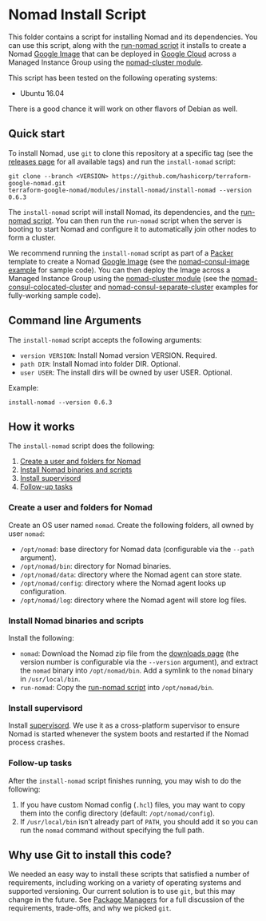 # Nomad Install Script

This folder contains a script for installing Nomad and its dependencies. You can use this script, along with the
[run-nomad script](https://github.com/hashicorp/terraform-google-nomad/tree/master/modules/run-nomad) it installs to
create a Nomad [Google Image](https://cloud.google.com/compute/docs/images) that can be deployed in [Google Cloud](
https://cloud.google.com/) across a Managed Instance Group using the [nomad-cluster module](
https://github.com/hashicorp/terraform-google-nomad/tree/master/modules/nomad-cluster).

This script has been tested on the following operating systems:

* Ubuntu 16.04

There is a good chance it will work on other flavors of Debian as well.



## Quick start

<!-- TODO: update the clone URL to the final URL when this Module is released -->

To install Nomad, use `git` to clone this repository at a specific tag (see the [releases page](../../../../releases) 
for all available tags) and run the `install-nomad` script:

```
git clone --branch <VERSION> https://github.com/hashicorp/terraform-google-nomad.git
terraform-google-nomad/modules/install-nomad/install-nomad --version 0.6.3
```

The `install-nomad` script will install Nomad, its dependencies, and the [run-nomad script](
https://github.com/hashicorp/terraform-google-nomad/tree/master/modules/run-nomad). You can then run the `run-nomad`
script when the server is booting to start Nomad and configure it to automatically join other nodes to form a cluster.

We recommend running the `install-nomad` script as part of a [Packer](https://www.packer.io/) template to create a
Nomad [Google Image](https://cloud.google.com/compute/docs/images) (see the [nomad-consul-image example](
https://github.com/hashicorp/terraform-google-nomad/tree/master/examples/nomad-consul-ami) for sample code). You can then
deploy the Image across a Managed Instance Group using the [nomad-cluster module](
https://github.com/hashicorp/terraform-google-nomad/tree/master/modules/nomad-cluster) (see the 
[nomad-consul-colocated-cluster](https://github.com/hashicorp/terraform-google-nomad/tree/master/examples/root-example/README.md)
and [nomad-consul-separate-cluster](https://github.com/hashicorp/terraform-google-nomad/tree/master/examples/nomad-consul-separate-cluster)
examples for fully-working sample code).




## Command line Arguments

The `install-nomad` script accepts the following arguments:

* `version VERSION`: Install Nomad version VERSION. Required. 
* `path DIR`: Install Nomad into folder DIR. Optional.
* `user USER`: The install dirs will be owned by user USER. Optional.

Example:

```
install-nomad --version 0.6.3
```



## How it works

The `install-nomad` script does the following:

1. [Create a user and folders for Nomad](#create-a-user-and-folders-for-nomad)
1. [Install Nomad binaries and scripts](#install-nomad-binaries-and-scripts)
1. [Install supervisord](#install-supervisord)
1. [Follow-up tasks](#follow-up-tasks)


### Create a user and folders for Nomad

Create an OS user named `nomad`. Create the following folders, all owned by user `nomad`:

* `/opt/nomad`: base directory for Nomad data (configurable via the `--path` argument).
* `/opt/nomad/bin`: directory for Nomad binaries.
* `/opt/nomad/data`: directory where the Nomad agent can store state.
* `/opt/nomad/config`: directory where the Nomad agent looks up configuration.
* `/opt/nomad/log`: directory where the Nomad agent will store log files.


### Install Nomad binaries and scripts

Install the following:

* `nomad`: Download the Nomad zip file from the [downloads page](https://www.nomadproject.io/downloads.html) (the 
  version number is configurable via the `--version` argument), and extract the `nomad` binary into 
  `/opt/nomad/bin`. Add a symlink to the `nomad` binary in `/usr/local/bin`.
* `run-nomad`: Copy the [run-nomad script](https://github.com/hashicorp/terraform-aws-nomad/tree/master/modules/run-nomad) into `/opt/nomad/bin`. 


### Install supervisord

Install [supervisord](http://supervisord.org/). We use it as a cross-platform supervisor to ensure Nomad is started
whenever the system boots and restarted if the Nomad process crashes.


### Follow-up tasks

After the `install-nomad` script finishes running, you may wish to do the following:

1. If you have custom Nomad config (`.hcl`) files, you may want to copy them into the config directory (default:
   `/opt/nomad/config`).
1. If `/usr/local/bin` isn't already part of `PATH`, you should add it so you can run the `nomad` command without
   specifying the full path.
   


## Why use Git to install this code?

<!-- TODO: update the package managers URL to the final URL when this Module is released -->

We needed an easy way to install these scripts that satisfied a number of requirements, including working on a variety 
of operating systems and supported versioning. Our current solution is to use `git`, but this may change in the future.
See [Package Managers](https://github.com/hashicorp/terraform-google-consul/blob/master/_docs/package-managers.md) for 
a full discussion of the requirements, trade-offs, and why we picked `git`.
